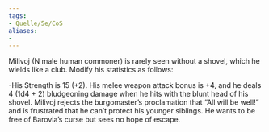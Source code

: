 ```yaml
---
tags:
- Quelle/5e/CoS
aliases:
- 
---
```

Milivoj (N male human commoner) is rarely seen without a shovel, which he wields like a club. Modify his statistics as follows:

-His Strength is 15 (+2).
His melee weapon attack bonus is +4, and he deals 4 (1d4 + 2) bludgeoning damage when he hits with the blunt head of his shovel.
Milivoj rejects the burgomaster’s proclamation that “All will be well!” and is frustrated that he can’t protect his younger siblings. He wants to be free of Barovia’s curse but sees no hope of escape.